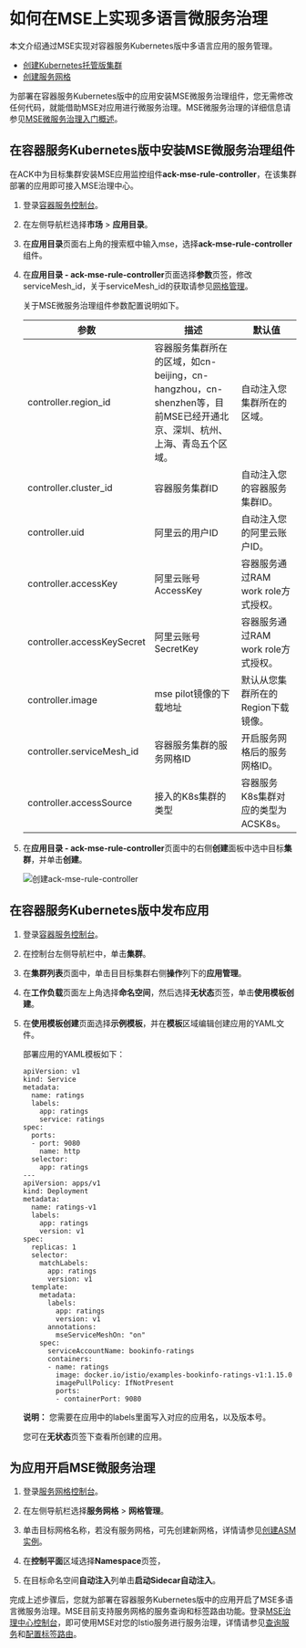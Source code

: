# 如何在MSE上实现多语言微服务治理

本文介绍通过MSE实现对容器服务Kubernetes版中多语言应用的服务管理。

-   [创建Kubernetes托管版集群](/cn.zh-CN/Kubernetes集群用户指南/集群管理/创建集群/创建Kubernetes托管版集群.md)
-   [创建服务网格]()

为部署在容器服务Kubernetes版中的应用安装MSE微服务治理组件，您无需修改任何代码，就能借助MSE对应用进行微服务治理。MSE微服务治理的详细信息请参见[MSE微服务治理入门概述]()。

## 在容器服务Kubernetes版中安装MSE微服务治理组件

在ACK中为目标集群安装MSE应用监控组件**ack-mse-rule-controller**，在该集群部署的应用即可接入MSE治理中心。

1.  登录[容器服务控制台](https://cs.console.aliyun.com)。

2.  在左侧导航栏选择**市场** \> **应用目录**。

3.  在**应用目录**页面右上角的搜索框中输入mse，选择**ack-mse-rule-controller**组件。

4.  在**应用目录 - ack-mse-rule-controller**页面选择**参数**页签，修改serviceMesh\_id，关于serviceMesh\_id的获取请参见[网格管理](https://servicemesh.console.aliyun.com/#/instances)。

    关于MSE微服务治理组件参数配置说明如下。

    |参数|描述|默认值|
    |--|--|---|
    |controller.region\_id|容器服务集群所在的区域，如cn-beijing，cn-hangzhou，cn-shenzhen等，目前MSE已经开通北京、深圳、杭州、上海、青岛五个区域。|自动注入您集群所在的区域。|
    |controller.cluster\_id|容器服务集群ID|自动注入您的容器服务集群ID。|
    |controller.uid|阿里云的用户ID|自动注入您的阿里云账户ID。|
    |controller.accessKey|阿里云账号AccessKey|容器服务通过RAM work role方式授权。|
    |controller.accessKeySecret|阿里云账号SecretKey|容器服务通过RAM work role方式授权。|
    |controller.image|mse pilot镜像的下载地址|默认从您集群所在的Region下载镜像。|
    |controller.serviceMesh\_id|容器服务集群的服务网格ID|开启服务网格后的服务网格ID。|
    |controller.accessSource|接入的K8s集群的类型|容器服务K8s集群对应的类型为ACSK8s。|

5.  在**应用目录 - ack-mse-rule-controller**页面中的右侧**创建**面板中选中目标**集群**，并单击**创建**。

    ![创建ack-mse-rule-controller](https://static-aliyun-doc.oss-accelerate.aliyuncs.com/assets/img/zh-CN/6878560061/p167801.png)


## 在容器服务Kubernetes版中发布应用

1.  登录[容器服务控制台](https://cs.console.aliyun.com)。

2.  在控制台左侧导航栏中，单击**集群**。

3.  在**集群列表**页面中，单击目目标集群右侧**操作**列下的**应用管理**。

4.  在**工作负载**页面左上角选择**命名空间**，然后选择**无状态**页签，单击**使用模板创建**。

5.  在**使用模板创建**页面选择**示例模板**，并在**模板**区域编辑创建应用的YAML文件。

    部署应用的YAML模板如下：

    ```
    apiVersion: v1
    kind: Service
    metadata:
      name: ratings
      labels:
        app: ratings
        service: ratings
    spec:
      ports:
      - port: 9080
        name: http
      selector:
        app: ratings
    ---
    apiVersion: apps/v1
    kind: Deployment
    metadata:
      name: ratings-v1
      labels:
        app: ratings
        version: v1
    spec:
      replicas: 1
      selector:
        matchLabels:
          app: ratings
          version: v1
      template:
        metadata:
          labels:
            app: ratings
            version: v1
          annotations:
            mseServiceMeshOn: "on"
        spec:
          serviceAccountName: bookinfo-ratings
          containers:
          - name: ratings
            image: docker.io/istio/examples-bookinfo-ratings-v1:1.15.0
            imagePullPolicy: IfNotPresent
            ports:
            - containerPort: 9080
    ```

    **说明：** 您需要在应用中的labels里面写入对应的应用名，以及版本号。

    您可在**无状态**页签下查看所创建的应用。


## 为应用开启MSE微服务治理

1.  登录[服务网格控制台](https://servicemesh.console.aliyun.com/)。

2.  在左侧导航栏选择**服务网格** \> **网格管理**。

3.  单击目标网格名称，若没有服务网格，可先创建新网格，详情请参见[创建ASM实例]()。

4.  在**控制平面**区域选择**Namespace**页签，

5.  在目标命名空间**自动注入**列单击**启动Sidecar自动注入**。


完成上述步骤后，您就为部署在容器服务Kubernetes版中的应用开启了MSE多语言微服务治理。MSE目前支持服务网格的服务查询和标签路由功能。登录[MSE治理中心控制台](http://edasmsc.console.aliyun.com)，即可使用MSE对您的Istio服务进行服务治理，详情请参见[查询服务](/cn.zh-CN/微服务治理/Istio服务治理/查询服务.md)和[配置标签路由](/cn.zh-CN/微服务治理/Istio服务治理/配置标签路由.md)。

